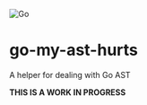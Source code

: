 ![Go](https://github.com/jamillosantos/go-my-ast-hurts/workflows/Go/badge.svg)

# go-my-ast-hurts

A helper for dealing with Go AST

**THIS IS A WORK IN PROGRESS**
